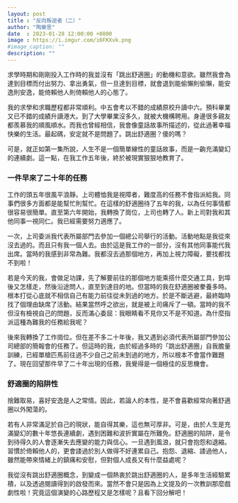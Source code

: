```yaml
---
layout: post
title : "反向叛逆者（二）"
author: "陶樂思"
date  : 2023-01-28 12:00:00 +0800
image : https://i.imgur.com/i6FKXvk.png
#image_caption: ""
description: ""
---
```


求學時期和剛剛投入工作時的我並沒有「跳出舒適圈」的動機和意欲。雖然我會為達到目標而付出努力、拿出勇氣，但一旦達到目標，就會退到能偷懶則偷懶，能安逸則安逸，能倚賴他人則倚賴他人的心態了。

<!--more-->

我的求學和求職歷程都非常順利。中五會考以不錯的成績原校升讀中六。預科畢業又已不錯的成績升讀港大。到了大學畢業沒多久，就被大機構聘用。身邊很多親友都羨慕我的順風順水。而我也曾經相信，我會像童話故事所描述的，從此過著幸福快樂的生活。最起碼，安定就不是問題了。跳出舒適圈？傻的嗎？

可是，就正如第一集所說，人生不是一個簡單線性的童話故事，而是一齣充滿變幻的連續劇。這一點，在我工作五年後，終於被現實狠狠地教育了。


### 一件早來了二十年的任務

工作的頭五年很風平浪靜。上司體恤我是視障者，難度高的任務不會指派給我。同事們很多方面都是能幫忙則幫忙。在這樣的舒適圈待了五年的我，以為任何事情都很容易很簡單。直至第六年開始，我轉換了崗位，上司也轉了人。新上司對我和其他同事一視同仁。我已經需要努力適應了。

一次，上司委派我代表所屬部門去參加一個總公司舉行的活動。活動地點是我從來沒去過的。而且只有我一個人去。由於這是我工作的一部分，沒有其他同事能代我出席。當時的我感到非常為難。我都沒去過那個地方，再加上視力障礙，要找都找不到啦！

若是今天的我，會做足功課，先了解要前往的那個地方能乘搭什麼交通工具，到埠後又怎樣走，然後沿途問人，直至到達目的地。但當時的我在舒適圈被豢養多時。根本打從心底就不相信自己有能力前往從未到過的地方。於是不斷逃避，最終臨時找了個理由缺席了活動。結果當然呼之欲出，就是被上司痛斥了一頓。當時的我不但沒有檢視自己的問題，反而滿心委屈：我眼睛看不見你又不是不知道。為什麼指派這種為難我的任務給我呢？

後來我轉換了工作崗位。但在差不多二十年後，我又遇到必須代表所屬部門參加公司總部的簡報會的任務了。但這時的我，由於經過多時的「跳出舒適圈」自我膽量訓練，已經單槍匹馬前往過不少自己之前未到過的地方，所以根本不會當作難題了。現在回望那件早了二十年出現的任務，我覺得是一個極佳的反思機會。


### 舒適圈的陷阱性

捨難取易，喜好安逸是人之常情。因此，若論人的本性，是不會喜歡經常向著舒適圈以外闖蕩的。

若有人非常滿足於自己的現狀，能自得其樂，這也無可厚非。可是，由於人生是充滿變幻的數十年悠長連續劇，遇到困難和波折實屬在所難免。舒適圈的陷阱，是令到待得久的人會逐漸失去應變的能力與信心。一旦遇到風浪，就只會抱怨和退縮。習慣於倚賴他人的，更會諉過於別人做得不好連累自己。抱怨、退縮、諉過他人，雖然能帶來情緒上的鎮痛和安慰，但對個人成長又有什麼益處呢？

我從沒有跳出舒適圈概念，到變成一個熱衷於跳出舒適圈的人，是多年生活經驗累積，以及透過閱讀得到的啟發而來。當然不會只是因為上文提及的一次教訓那麼戲劇性啦！究竟這個演變的心路歷程又是怎樣呢？且看下回分解吧！

<!--END-->